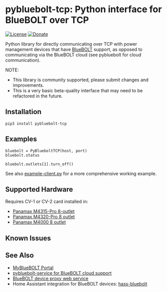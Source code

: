 # pybluebolt-tcp: Python interface for BlueBOLT over TCP

[![License](https://img.shields.io/badge/License-Apache%202.0-blue.svg)](https://opensource.org/licenses/Apache-2.0)
[![Donate](https://img.shields.io/badge/Donate-PayPal-green.svg)](https://www.paypal.com/cgi-bin/webscr?cmd=_donations&business=WREP29UDAMB6G)

Python library for directly communicating over TCP with power management devices that have [BlueBOLT](https://www.panamax.com/power-management/bluebolt-20-ip-power-management) support, as opposed to communicating via the BlueBOLT cloud (see pybluebolt for cloud communication).

NOTE:

* This library is community supported, please submit changes and improvements.
* This is a very basic beta-quality interface that may need to be refactored in the future.

## Installation

```
pip3 install pybluebolt-tcp
```

## Examples

```python-tcp
bluebolt = PyBlueboltTCP(host, port)
bluebolt.status

bluebolt.outlets[1].turn_off()
```

See also [example-client.py](example-client.py) for a more comprehensive working example.

## Supported Hardware

Requires CV-1 or CV-2 card installed in:

* [Panamax M4315-Pro 8-outlet](https://www.amazon.com/Panamax-M4315-PRO-Bluebolt-Management-Monitoring/dp/B003XEAQTU?tag=rynoshark-20)
* [Panamax M4320-Pro 8 outlet](https://www.amazon.com/Panamax-M4320-Programmable-Power-Management/dp/B007I4GLQI?tag=rynoshark-20)
* [Panamax M4000 8 outlet](https://www.amazon.com/Panamax-Outlet-BlueBOLT-Programmable-Management/dp/B00WK646I4?tag=rynoshark-20)

## Known Issues


## See Also

* [MyBlueBOLT Portal](https://www.mybluebolt.com/)
* [pybluebolt-service for BlueBOLT cloud support](https://github.com/rsnodgrass/pybluebolt-service)
* [BlueBOLT device proxy web service](https://github.com/Tenflare/bluebolt-api)
* Home Assistant integration for BlueBOLT devices: [hass-bluebolt](https://github.com/rsnodgrass/hass-bluebolt)
